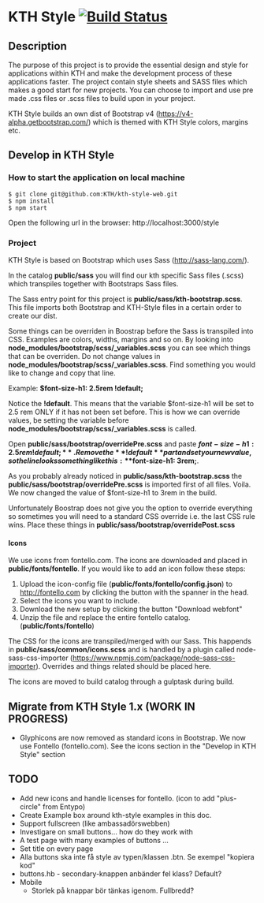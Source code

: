 KTH Style [![Build Status](https://travis-ci.org/KTH/kth-style-web.svg?branch=master)](https://travis-ci.org/KTH/kth-style-web)
========

## Description

The purpose of this project is to provide the essential design and style for applications within KTH and make the development process of these applications faster. The project contain style sheets and SASS files which makes a good start for new projects. You can choose to import and use pre made .css files or .scss files to build upon in your project.

KTH Style builds an own dist of Bootstrap v4 (https://v4-alpha.getbootstrap.com/) which is themed with KTH Style colors, margins etc.

## Develop in KTH Style

### How to start the application on local machine
```
$ git clone git@github.com:KTH/kth-style-web.git
$ npm install
$ npm start
```
Open the following url in the browser: http://localhost:3000/style

### Project 

KTH Style is based on Bootstrap which uses Sass (http://sass-lang.com/).

In the catalog **public/sass** you will find our kth specific Sass files (.scss) which transpiles together with Bootstraps Sass files.

The Sass entry point for this project is **public/sass/kth-bootstrap.scss**. This file imports both Bootstrap and KTH-Style files in a certain order to create our dist.

Some things can be overriden in Boostrap before the Sass is transpiled into CSS. Examples are colors, widths, margins and so on. By looking into **node_modules/bootstrap/scss/_variables.scss** you can see which things that can be overriden. Do not change values in **node_modules/bootstrap/scss/_variables.scss**. Find something you would like to change and copy that line.

Example: **$font-size-h1: 2.5rem !default;**

Notice the **!default**. This means that the variable $font-size-h1 will be set to 2.5 rem ONLY if it has not been set before. This is how we can override values, be setting the variable before **node_modules/bootstrap/scss/_variables.scss** is called. 

Open **public/sass/bootstrap/overridePre.scss** and paste **$font-size-h1: 2.5rem !default;**. Remove the **!default** part and set your new value, so the line looks something like this: **$font-size-h1: 3rem;**.

As you probably already noticed in **public/sass/kth-bootstrap.scss** the **public/sass/bootstrap/overridePre.scss** is imported first of all files. Voila. We now changed the value of $font-size-h1 to 3rem in the build.

Unfortunately Boostrap does not give you the option to override everything so sometimes you will need to a standard CSS override i.e. the last CSS rule wins. Place these things in **public/sass/bootstrap/overridePost.scss**

#### Icons
We use icons from fontello.com. The icons are downloaded and placed in **public/fonts/fontello**. 
If you would like to add an icon follow these steps:
1. Upload the icon-config file (**public/fonts/fontello/config.json**) to http://fontello.com by clicking the button with the spanner in the head.
2. Select the icons you want to include. 
3. Download the new setup by clicking the button "Download webfont"
4. Unzip the file and replace the entire fontello catalog. (**public/fonts/fontello**)

The CSS for the icons are transpiled/merged with our Sass. This happends in **public/sass/common/icons.scss** and is handled by a plugin called node-sass-css-importer (https://www.npmjs.com/package/node-sass-css-importer). Overrides and things related should be placed here.

The icons are moved to build catalog through a gulptask during build.   

## Migrate from KTH Style 1.x (WORK IN PROGRESS)
 - Glyphicons are now removed as standard icons in Bootstrap. We now use Fontello (fontello.com). See the icons section in the "Develop in KTH Style" section

## TODO
- Add new icons and handle licenses for fontello. (icon to add "plus-circle" from Entypo)
- Create Example box around kth-style examples in this doc.
- Support fullscreen (like ambassadörswebben)
- Investigare on small buttons... how do they work with <buttons>
- A test page with many examples of buttons ...
- Set title on every page 
- Alla buttons ska inte få style av typen/klassen .btn. Se exempel "kopiera kod"
- buttons.hb - secondary-knappen anbänder fel klass? Default?
- Mobile
  - Storlek på knappar bör tänkas igenom. Fullbredd?

